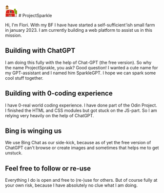 ![farm image](images/farm.png) # ProjectSparkle

Hi, I'm Flori. With my BF I have have started a self-sufficient'ish small farm in january 2023. I am currently building a web platform to assist us in this mission.

## Building with ChatGPT

 I am doing this fully with the help of Chat-GPT (the free version). So why the name ProjectSprakle, you ask? Good question! I wanted a cute name for my GPT-assistant and I named him SparkleGPT. I hope we can spark some cool stuff together.

## Building with 0-coding experience

I have 0-real world coding experience. I have done part of the Odin Project. I finished the HTML and CSS modules but got stuck on the JS-part. So I am relying very heavily on the help of ChatGPT.

## Bing is winging us

We use Bing Chat as our side-kick, because as of yet the free version of ChatGPT can't browse or create images and sometimes that helps me to get unstuck.

## Feel free to follow or re-use

Everything I do is open and free to (re-)use for others. But of course fully at your own risk, because I have absolutely no clue what I am doing.
